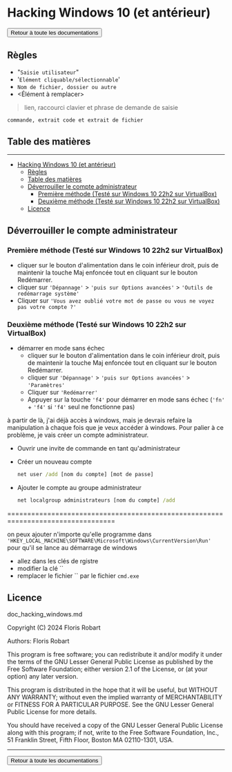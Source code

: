# Hacking Windows 10 (et antérieur)

<a href="https://florobart.github.io/Documentations/"><button type="button">Retour à toute les documentations</button></a>

## Règles

- "`Saisie utilisateur`"
- '`Elément cliquable/sélectionnable`'
- `Nom de fichier, dossier ou autre`
- <Élément à remplacer>

> lien, raccourci clavier et phrase de demande de saisie

```txt
commande, extrait code et extrait de fichier
```

<div class="page"></div>

## Table des matières

****

- [Hacking Windows 10 (et antérieur)](#hacking-windows-10-et-antérieur)
  - [Règles](#règles)
  - [Table des matières](#table-des-matières)
  - [Déverrouiller le compte administrateur](#déverrouiller-le-compte-administrateur)
    - [Première méthode (Testé sur Windows 10 22h2 sur VirtualBox)](#première-méthode-testé-sur-windows-10-22h2-sur-virtualbox)
    - [Deuxième méthode (Testé sur Windows 10 22h2 sur VirtualBox)](#deuxième-méthode-testé-sur-windows-10-22h2-sur-virtualbox)
  - [Licence](#licence)

<div class="page"></div>

## Déverrouiller le compte administrateur

### Première méthode (Testé sur Windows 10 22h2 sur VirtualBox)

- cliquer sur le bouton d'alimentation dans le coin inférieur droit, puis de maintenir la touche Maj enfoncée tout en cliquant sur le bouton Redémarrer.
- cliquer sur `'Dépannage'` > `'puis sur Options avancées'` > `'Outils de redémarrage système'`
- Cliquer sur `'Vous avez oublié votre mot de passe ou vous ne voyez pas votre compte ?'`

### Deuxième méthode (Testé sur Windows 10 22h2 sur VirtualBox)

- démarrer en mode sans échec
  - cliquer sur le bouton d'alimentation dans le coin inférieur droit, puis de maintenir la touche Maj enfoncée tout en cliquant sur le bouton Redémarrer.
  - cliquer sur `'Dépannage'` > `'puis sur Options avancées'` > `'Paramètres'`
  - Cliquer sur `'Redémarrer'`
  - Appuyer sur la touche `'f4'` pour démarrer en mode sans échec (`'fn'` + `'f4'` si `'f4'` seul ne fonctionne pas)

à partir de là, j'ai déjà accès à windows, mais je devrais refaire la manipulation à chaque fois que je veux accéder à windows. Pour palier à ce problème, je vais créer un compte administrateur.

- Ouvrir une invite de commande en tant qu'administrateur
- Créer un nouveau compte

  ```cmd
  net user /add [nom du compte] [mot de passe]
  ```

- Ajouter le compte au groupe administrateur

  ```cmd
  net localgroup administrateurs [nom du compte] /add
  ```

=================================================================================

on peux ajouter n'importe qu'elle programme dans `'HKEY_LOCAL_MACHINE\SOFTWARE\Microsoft\Windows\CurrentVersion\Run'` pour qu'il se lance au démarrage de windows

- allez dans les clés de rgistre
- modifier la clé ``
- remplacer le fichier `` par le fichier `cmd.exe`

## Licence

doc_hacking_windows.md

Copyright (C) 2024 Floris Robart

Authors: Floris Robart

This program is free software; you can redistribute it and/or modify it
under the terms of the GNU Lesser General Public License as published by
the Free Software Foundation; either version 2.1 of the License, or
(at your option) any later version.

This program is distributed in the hope that it will be useful,
but WITHOUT ANY WARRANTY; without even the implied warranty of
MERCHANTABILITY or FITNESS FOR A PARTICULAR PURPOSE. See the
GNU Lesser General Public License for more details.

You should have received a copy of the GNU Lesser General Public License
along with this program; if not, write to the Free Software Foundation,
Inc., 51 Franklin Street, Fifth Floor, Boston MA 02110-1301, USA.

****

<a href="https://florobart.github.io/Documentations/"><button type="button">Retour à toute les documentations</button></a>
